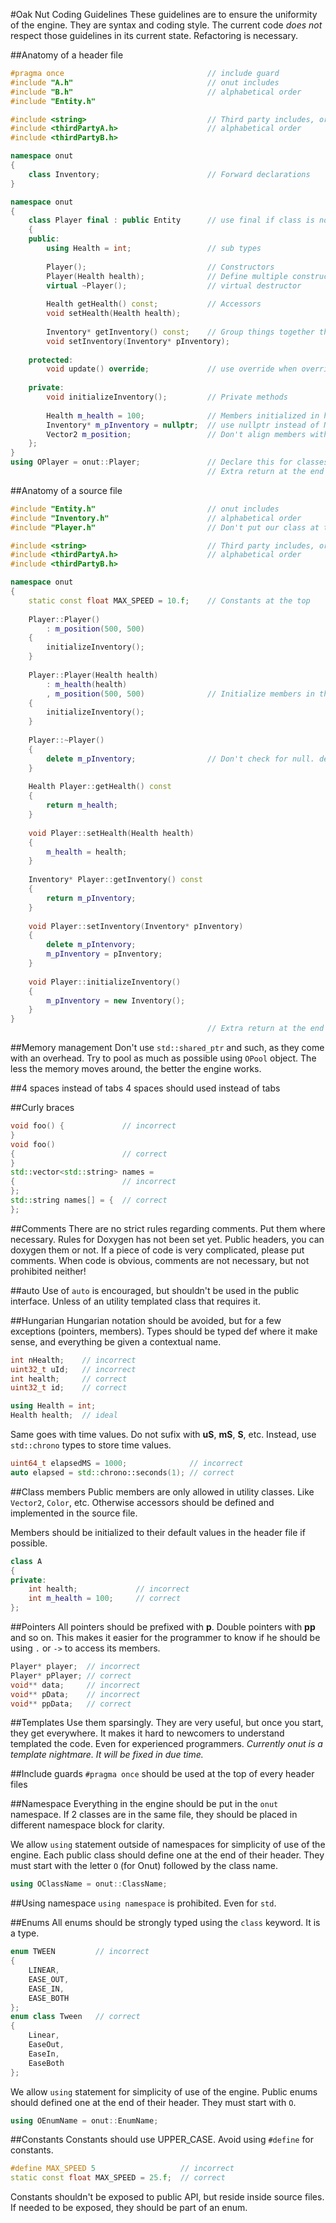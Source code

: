 #Oak Nut Coding Guidelines
These guidelines are to ensure the uniformity of the engine. They are syntax and coding style. The current code _does not_ respect those guidelines in its current state. Refactoring is necessary.

##Anatomy of a header file
```cpp
#pragma once                                // include guard
#include "A.h"                              // onut includes
#include "B.h"                              // alphabetical order
#include "Entity.h"

#include <string>                           // Third party includes, or STD
#include <thirdPartyA.h>                    // alphabetical order
#include <thirdPartyB.h>

namespace onut
{
    class Inventory;                        // Forward declarations
}

namespace onut
{
    class Player final : public Entity      // use final if class is not meant to be inherited
    {
    public:
        using Health = int;                 // sub types
        
        Player();                           // Constructors
        Player(Health health);              // Define multiple constructors instead of init() methods
        virtual ~Player();                  // virtual destructor
        
        Health getHealth() const;           // Accessors
        void setHealth(Health health);
        
        Inventory* getInventory() const;    // Group things together that make sense
        void setInventory(Inventory* pInventory);
        
    protected:
        void update() override;             // use override when overriding.
    
    private:
        void initializeInventory();         // Private methods
    
        Health m_health = 100;              // Members initialized in header where possible
        Inventory* m_pInventory = nullptr;  // use nullptr instead of NULL or 0
        Vector2 m_position;                 // Don't align members with spaces
    };
}
using OPlayer = onut::Player;               // Declare this for classes in the public API
                                            // Extra return at the end
```

##Anatomy of a source file
```cpp
#include "Entity.h"                         // onut includes
#include "Inventory.h"                      // alphabetical order
#include "Player.h"                         // Don't put our class at the top

#include <string>                           // Third party includes, or STD
#include <thirdPartyA.h>                    // alphabetical order
#include <thirdPartyB.h>

namespace onut
{
    static const float MAX_SPEED = 10.f;    // Constants at the top
    
    Player::Player()
        : m_position(500, 500)
    {
        initializeInventory();
    }
    
    Player::Player(Health health)
        : m_health(health)
        , m_position(500, 500)              // Initialize members in the same order they are declared
    {
        initializeInventory();
    }
    
    Player::~Player()
    {
        delete m_pInventory;                // Don't check for null. delete takes care of that
    }
    
    Health Player::getHealth() const
    {
        return m_health;
    }
    
    void Player::setHealth(Health health)
    {
        m_health = health;
    }
    
    Inventory* Player::getInventory() const
    {
        return m_pInventory;
    }
    
    void Player::setInventory(Inventory* pInventory)
    {
        delete m_pIntenvory;
        m_pInventory = pInventory;
    }
    
    void Player::initializeInventory()
    {
        m_pInventory = new Inventory();
    }
}
                                            // Extra return at the end
```

##Memory management
Don't use `std::shared_ptr` and such, as they come with an overhead. Try to pool as much as possible using `OPool` object. The less the memory moves around, the better the engine works.

##4 spaces instead of tabs
4 spaces should used instead of tabs

##Curly braces
```cpp
void foo() {             // incorrect
}
void foo()
{                        // correct
}
std::vector<std::string> names = 
{                        // incorrect
};
std::string names[] = {  // correct
};
```

##Comments
There are no strict rules regarding comments. Put them where necessary. Rules for Doxygen has not been set yet. Public headers, you can doxygen them or not.
If a piece of code is very complicated, please put comments. When code is obvious, comments are not necessary, but not prohibited neither!

##auto
Use of `auto` is encouraged, but shouldn't be used in the public interface. Unless of an utility templated class that requires it.

##Hungarian
Hungarian notation should be avoided, but for a few exceptions (pointers, members). Types should be typed def where it make sense, and everything be given a contextual name.
```cpp
int nHealth;    // incorrect
uint32_t uId;   // incorrect
int health;     // correct
uint32_t id;    // correct

using Health = int;
Health health;  // ideal
```
Same goes with time values. Do not sufix with **uS**, **mS**, **S**, etc. Instead, use `std::chrono` types to store time values.
```cpp
uint64_t elapsedMS = 1000;              // incorrect
auto elapsed = std::chrono::seconds(1); // correct
```

##Class members
Public members are only allowed in utility classes. Like `Vector2`, `Color`, etc. Otherwise accessors should be defined and implemented in the source file.

Members should be initialized to their default values in the header file if possible.
```cpp
class A
{
private:
    int health;             // incorrect
    int m_health = 100;     // correct
};
```

##Pointers
All pointers should be prefixed with **p**. Double pointers with **pp** and so on. This makes it easier for the programmer to know if he should be using `.` or `->` to access its members.
```cpp
Player* player;  // incorrect
Player* pPlayer; // correct
void** data;     // incorrect
void** pData;    // incorrect
void** ppData;   // correct
```

##Templates
Use them sparsingly. They are very useful, but once you start, they get everywhere. It makes it hard to newcomers to understand templated the code. Even for experienced programmers. _Currently onut is a template nightmare. It will be fixed in due time._

##Include guards
`#pragma once` should be used at the top of every header files

##Namespace
Everything in the engine should be put in the `onut` namespace. If 2 classes are in the same file, they should be placed in different namespace block for clarity.

We allow `using` statement outside of namespaces for simplicity of use of the engine. Each public class should define one at the end of their header. They must start with the letter `O` (for Onut) followed by the class name.
```cpp
using OClassName = onut::ClassName;
```

##Using namespace
`using namespace` is prohibited. Even for `std`.

##Enums
All enums should be strongly typed using the `class` keyword. It is a type.
```cpp
enum TWEEN         // incorrect
{
    LINEAR,
    EASE_OUT,
    EASE_IN,
    EASE_BOTH
};
enum class Tween   // correct
{
    Linear,
    EaseOut,
    EaseIn,
    EaseBoth
};
```
We allow `using` statement for simplicity of use of the engine. Public enums should defined one at the end of their header. They must start with `O`.
```cpp
using OEnumName = onut::EnumName;
```

##Constants
Constants should use UPPER_CASE. Avoid using `#define` for constants.
```cpp
#define MAX_SPEED 5                   // incorrect
static const float MAX_SPEED = 25.f;  // correct
```
Constants shouldn't be exposed to public API, but reside inside source files. If needed to be exposed, they should be part of an enum.

